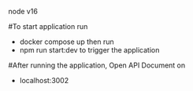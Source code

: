 node v16

#To start application run
- docker compose up
then run 
- npm run start:dev
to trigger the application

#After running the application, Open API Document on 
- localhost:3002